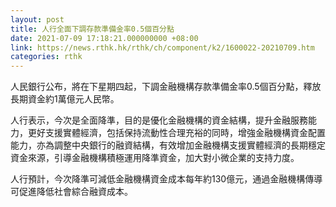 ```yaml
---
layout: post
title: 人行全面下調存款準備金率0.5個百分點
date: 2021-07-09 17:18:21.000000000 +08:00
link: https://news.rthk.hk/rthk/ch/component/k2/1600022-20210709.htm
categories: rthk
---
```


人民銀行公布，將在下星期四起，下調金融機構存款準備金率0.5個百分點，釋放長期資金約1萬億元人民幣。

人行表示，今次是全面降準，目的是優化金融機構的資金結構，提升金融服務能力，更好支援實體經濟，包括保持流動性合理充裕的同時，增強金融機構資金配置能力，亦為調整中央銀行的融資結構，有效增加金融機構支援實體經濟的長期穩定資金來源，引導金融機構積極運用降準資金，加大對小微企業的支持力度。 

人行預計，今次降準可減低金融機構資金成本每年約130億元，通過金融機構傳導可促進降低社會綜合融資成本。
